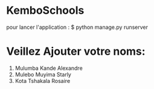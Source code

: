 # KemboSchools
pour lancer l'application : $ python manage.py runserver
# Veillez Ajouter votre noms:
1. Mulumba Kande Alexandre
2. Mulebo Muyima Starly
3. Kota Tshakala Rosaire

